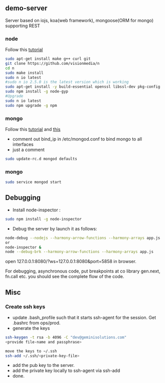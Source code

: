 ## demo-server
Server based on iojs, koa(web framework), mongoose(ORM for mongo) supporting REST

### node
Follow this [tutorial]( https://www.digitalocean.com/community/tutorials/how-to-install-node-js-on-an-ubuntu-14-04-server )
```bash
sudo apt-get install make g++ curl git
git clone https://github.com/visionmedia/n
cd n
sudo make install
sudo n io latest
#sudo n io 2.5.0 is the latest version which is working
sudo apt-get install -y build-essential openssl libssl-dev pkg-config
sudo npm install -g node-gyp
#Upgrade
sudo n io latest
sudo npm upgrade -g npm
```

### mongo

Follow this [tutorial](http://docs.mongodb.org/manual/tutorial/install-mongodb-on-ubuntu/ )
and [this](https://www.digitalocean.com/community/tutorials/how-to-install-mongodb-on-ubuntu-14-04 )

* comment out bind_ip in /etc/mongod.conf to bind mongo to all interfaces
* just a comment

```bash
sudo update-rc.d mongod defaults
```

### mongo
```bash
sudo service mongod start
```

## Debugging

* Install node-inspector :
```bash
sudo npm install -g node-inspector
```
* Debug the server by launch it as follows:
```bash
node-debug --nodejs --harmony-arrow-functions --harmony-arrays app.js
or
node-inspector &
node --debug-brk --harmony-arrow-functions --harmony-arrays app.js
```
open 127.0.0.1:8080/?ws=127.0.0.1:8080&port=5858 in browser.

For debugging, asynchronous code, put breakpoints at co library gen.next, fn.call etc. you should see the complete flow of the code.

## Misc
### Create ssh keys

* update .bash_profile such that it starts ssh-agent for the session. Get .bashrc from ops/prod.
* generate the keys

```bash
ssh-keygen -t rsa -b 4096 -C "dev@geminisolutions.com"
<provide file-name and passphrase>

move the keys to ~/.ssh
ssh-add ~/.ssh/<private-key-file>
```

* add the pub key to the server.
* add the private key locally to ssh-agent via ssh-add
* done.
